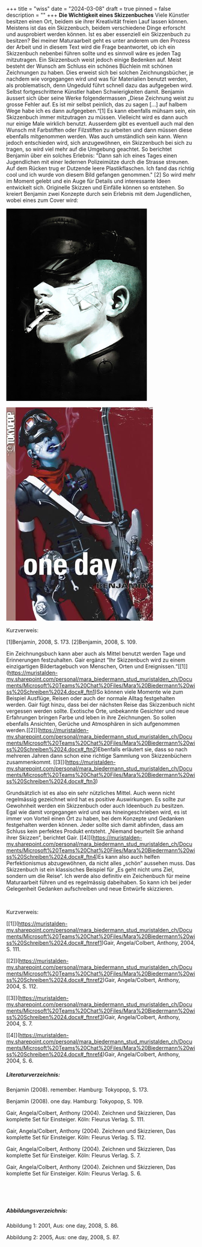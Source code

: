 +++
title = "wiss"
date = "2024-03-08"
draft = true
pinned = false
description = ""
+++
**Die Wichtigkeit eines Skizzenbuches**
Viele Künstler besitzen einen Ort, beidem sie ihrer Kreativität freien Lauf lassen können. Meistens ist das ein Skizzenbuch, beidem verschiedene Dinge erforscht und ausprobiert werden können. Ist es aber essenziell ein Skizzenbuch zu besitzen? Bei meiner Maturaarbeit geht es unter anderem um den Prozess der Arbeit und in diesem Text wird die Frage beantwortet, ob ich ein Skizzenbuch nebenbei führen sollte und es sinnvoll wäre es jeden Tag mitzutragen.
Ein Skizzenbuch weist jedoch einige Bedenken auf. Meist besteht der Wunsch am Schluss ein schönes Büchlein mit schönen Zeichnungen zu haben. Dies erweist sich bei solchen Zeichnungsbücher, je nachdem wie vorgegangen wird und was für Materialien benutzt werden, als problematisch, denn Ungeduld führt schnell dazu das aufgegeben wird. Selbst fortgeschrittene Künstler haben Schwierigkeiten damit. Benjamin äussert sich über seine Werke folgendermassen „Diese Zeichnung weist zu grosse Fehler auf. Es ist mir selbst peinlich, das zu sagen \[…] auf halbem Wege habe ich es dann aufgegeben.“\[1]
Es kann ebenfalls mühsam sein, ein Skizzenbuch immer mitzutragen zu müssen. Vielleicht wird es dann auch nur einige Male wirklich benutzt. Ausserdem gibt es eventuell auch mal den Wunsch mit Farbstiften oder Filzstiften zu arbeiten und dann müssen diese ebenfalls mitgenommen werden. Was auch umständlich sein kann. 
Wenn jedoch entschieden wird, sich anzugewöhnen, ein Skizzenbuch bei sich zu tragen, so wird viel mehr auf die Umgebung geachtet. So berichtet Benjamin über ein solches Erlebnis: 
	"Dann sah ich eines Tages einen Jugendlichen mit einer ledernen Polizeimütze durch die Strasse streunen. Auf dem Rücken trug er Dutzende leere Plastikflaschen. Ich fand das richtig cool und ich wurde von diesem Bild gefangen genommen." \[2]
So wird mehr im Moment gelebt und ein Auge für Details und interessante Ideen entwickelt sich. Originelle Skizzen und Einfälle können so entstehen. So kreiert Benjamin zwei Konzepte durch sein Erlebnis mit dem Jugendlichen, wobei eines zum Cover wird:



![Abb. 1: one day, 2008, S. 86.            ](unnamed.jpg)



![Abb. 2: one day, 2008, S.87.](4457.jpg)



Kurzverweis:

\[1]Benjamin, 2008, S. 173.
\[2]Benjamin, 2008, S. 109.



Ein Zeichnungsbuch kann aber auch als Mittel benutzt werden Tage und Erinnerungen festzuhalten. Gair ergänzt “Ihr Skizzenbuch wird zu einem einzigartigen Bildertagebuch von Menschen, Orten und Ereignissen.“[\[1]](https://muristalden-my.sharepoint.com/personal/mara_biedermann_stud_muristalden_ch/Documents/Microsoft%20Teams%20Chat%20Files/Mara%20Biedermann%20wiss%20Schreiben%2024.docx#_ftn1)So können viele Momente wie zum Beispiel Ausflüge, Reisen oder auch der normale Alltag festgehalten werden. Gair fügt hinzu, dass bei der nächsten Reise das Skizzenbuch nicht vergessen werden sollte. Exotische Orte, unbekannte Gesichter und neue Erfahrungen bringen Farbe und leben in ihre Zeichnungen. So sollen ebenfalls Ansichten, Gerüche und Atmosphären in sich aufgenommen werden.[\[2]](https://muristalden-my.sharepoint.com/personal/mara_biedermann_stud_muristalden_ch/Documents/Microsoft%20Teams%20Chat%20Files/Mara%20Biedermann%20wiss%20Schreiben%2024.docx#_ftn2)Ebenfalls erläutert sie, dass so nach mehreren Jahren dann schon eine richtige Sammlung von Skizzenbüchern zusammenkommt. [\[3]](https://muristalden-my.sharepoint.com/personal/mara_biedermann_stud_muristalden_ch/Documents/Microsoft%20Teams%20Chat%20Files/Mara%20Biedermann%20wiss%20Schreiben%2024.docx#_ftn3)

Grundsätzlich ist es also ein sehr nützliches Mittel. Auch wenn nicht regelmässig gezeichnet wird hat es positive Auswirkungen. Es sollte zur Gewohnheit werden ein Skizzenbuch oder auch Ideenbuch zu besitzen. Egal wie damit vorgegangen wird und was hineingeschrieben wird, es ist immer von Vorteil einen Ort zu haben, bei dem Konzepte und Gedanken festgehalten werden können. Jeder sollte sich damit abfinden, dass am Schluss kein perfektes Produkt entsteht. „Niemand beurteilt Sie anhand ihrer Skizzen“, berichtet Gair. [\[4]](https://muristalden-my.sharepoint.com/personal/mara_biedermann_stud_muristalden_ch/Documents/Microsoft%20Teams%20Chat%20Files/Mara%20Biedermann%20wiss%20Schreiben%2024.docx#_ftn4)Es kann also auch helfen Perfektionismus abzugewöhnen, da nicht alles „schön“ aussehen muss. Das Skizzenbuch ist ein klassisches Beispiel für „Es geht nicht ums Ziel, sondern um die Reise“. Ich werde also definitiv ein Zeichenbuch für meine Maturaarbeit führen und es regelmässig dabeihaben. So kann ich bei jeder Gelegenheit Gedanken aufschreiben und neue Entwürfe skizzieren.

 

Kurzverweis:

[\[1]](https://muristalden-my.sharepoint.com/personal/mara_biedermann_stud_muristalden_ch/Documents/Microsoft%20Teams%20Chat%20Files/Mara%20Biedermann%20wiss%20Schreiben%2024.docx#_ftnref1)Gair, Angela/Colbert, Anthony, 2004, S. 111.

[\[2]](https://muristalden-my.sharepoint.com/personal/mara_biedermann_stud_muristalden_ch/Documents/Microsoft%20Teams%20Chat%20Files/Mara%20Biedermann%20wiss%20Schreiben%2024.docx#_ftnref2)Gair, Angela/Colbert, Anthony, 2004, S. 112.

[\[3]](https://muristalden-my.sharepoint.com/personal/mara_biedermann_stud_muristalden_ch/Documents/Microsoft%20Teams%20Chat%20Files/Mara%20Biedermann%20wiss%20Schreiben%2024.docx#_ftnref3)Gair, Angela/Colbert, Anthony, 2004, S. 7.

[\[4]](https://muristalden-my.sharepoint.com/personal/mara_biedermann_stud_muristalden_ch/Documents/Microsoft%20Teams%20Chat%20Files/Mara%20Biedermann%20wiss%20Schreiben%2024.docx#_ftnref4)Gair, Angela/Colbert, Anthony, 2004, S. 6.







##### Literaturverzeichnis:

Benjamin (2008). remember. Hamburg: Tokyopop, S. 173.

Benjamin (2008). one day. Hamburg: Tokyopop, S. 109.

Gair, Angela/Colbert, Anthony (2004). Zeichnen und Skizzieren, Das komplette Set für Einsteiger. Köln: Fleurus Verlag. S. 111.

Gair, Angela/Colbert, Anthony (2004). Zeichnen und Skizzieren, Das komplette Set für Einsteiger. Köln: Fleurus Verlag. S. 112.

Gair, Angela/Colbert, Anthony (2004). Zeichnen und Skizzieren, Das komplette Set für Einsteiger. Köln: Fleurus Verlag. S. 7.

Gair, Angela/Colbert, Anthony (2004). Zeichnen und Skizzieren, Das komplette Set für Einsteiger. Köln: Fleurus Verlag. S. 6.

 

 

##### Abbildungsverzeichnis:

Abbildung 1: 2001, Aus: one day, 2008, S. 86.

Abbildung 2: 2005, Aus: one day, 2008, S. 87.